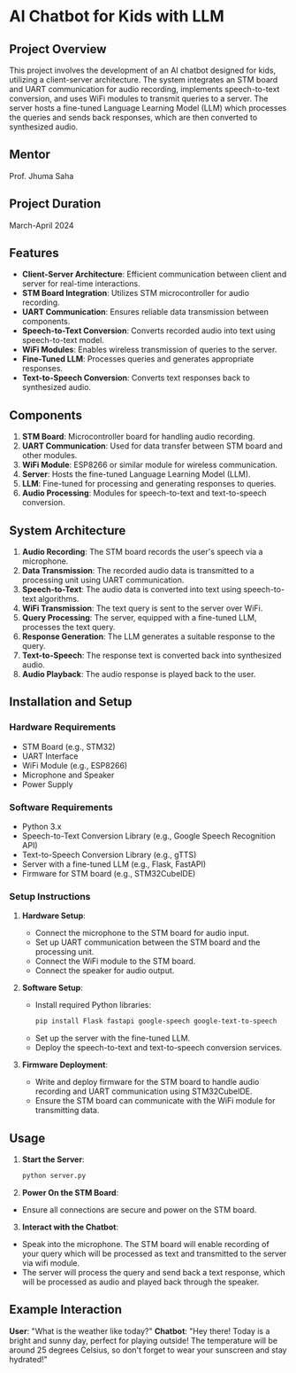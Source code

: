 # AI Chatbot for Kids with LLM

## Project Overview
This project involves the development of an AI chatbot designed for kids, utilizing a client-server architecture. The system integrates an STM board and UART communication for audio recording, implements speech-to-text conversion, and uses WiFi modules to transmit queries to a server. The server hosts a fine-tuned Language Learning Model (LLM) which processes the queries and sends back responses, which are then converted to synthesized audio.

## Mentor
Prof. Jhuma Saha

## Project Duration
March-April 2024

## Features
- **Client-Server Architecture**: Efficient communication between client and server for real-time interactions.
- **STM Board Integration**: Utilizes STM microcontroller for audio recording.
- **UART Communication**: Ensures reliable data transmission between components.
- **Speech-to-Text Conversion**: Converts recorded audio into text using speech-to-text model.
- **WiFi Modules**: Enables wireless transmission of queries to the server.
- **Fine-Tuned LLM**: Processes queries and generates appropriate responses.
- **Text-to-Speech Conversion**: Converts text responses back to synthesized audio.

## Components
1. **STM Board**: Microcontroller board for handling audio recording.
2. **UART Communication**: Used for data transfer between STM board and other modules.
3. **WiFi Module**: ESP8266 or similar module for wireless communication.
4. **Server**: Hosts the fine-tuned Language Learning Model (LLM).
5. **LLM**: Fine-tuned for processing and generating responses to queries.
6. **Audio Processing**: Modules for speech-to-text and text-to-speech conversion.

## System Architecture
1. **Audio Recording**: The STM board records the user's speech via a microphone.
2. **Data Transmission**: The recorded audio data is transmitted to a processing unit using UART communication.
3. **Speech-to-Text**: The audio data is converted into text using speech-to-text algorithms.
4. **WiFi Transmission**: The text query is sent to the server over WiFi.
5. **Query Processing**: The server, equipped with a fine-tuned LLM, processes the text query.
6. **Response Generation**: The LLM generates a suitable response to the query.
7. **Text-to-Speech**: The response text is converted back into synthesized audio.
8. **Audio Playback**: The audio response is played back to the user.

## Installation and Setup

### Hardware Requirements
- STM Board (e.g., STM32)
- UART Interface
- WiFi Module (e.g., ESP8266)
- Microphone and Speaker
- Power Supply

### Software Requirements
- Python 3.x
- Speech-to-Text Conversion Library (e.g., Google Speech Recognition API)
- Text-to-Speech Conversion Library (e.g., gTTS)
- Server with a fine-tuned LLM (e.g., Flask, FastAPI)
- Firmware for STM board (e.g., STM32CubeIDE)

### Setup Instructions
1. **Hardware Setup**:
   - Connect the microphone to the STM board for audio input.
   - Set up UART communication between the STM board and the processing unit.
   - Connect the WiFi module to the STM board.
   - Connect the speaker for audio output.

2. **Software Setup**:
   - Install required Python libraries:
     ```sh
     pip install Flask fastapi google-speech google-text-to-speech
     ```
   - Set up the server with the fine-tuned LLM.
   - Deploy the speech-to-text and text-to-speech conversion services.

3. **Firmware Deployment**:
   - Write and deploy firmware for the STM board to handle audio recording and UART communication using STM32CubeIDE.
   - Ensure the STM board can communicate with the WiFi module for transmitting data.

## Usage
1. **Start the Server**:
   ```sh
   python server.py
2. **Power On the STM Board**:
  - Ensure all connections are secure and power on the STM board.
3. **Interact with the Chatbot**:
  - Speak into the microphone. The STM board will enable recording of your query which will be processed as text and transmitted to the server via wifi module.
  - The server will process the query and send back a text response, which will be processed as audio and played back through the speaker.
    
## Example Interaction
**User**: "What is the weather like today?"
**Chatbot**: "Hey there! Today is a bright and sunny day, perfect for playing outside! The temperature will be around 25 degrees Celsius, so don't forget to wear your sunscreen and stay hydrated!"

   
